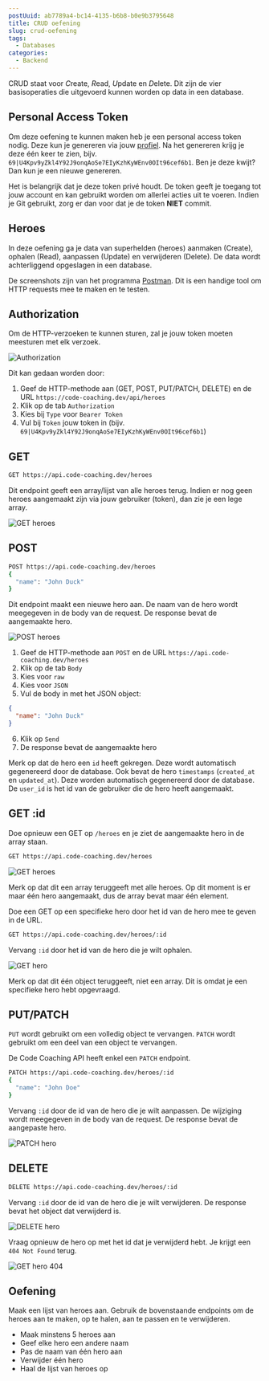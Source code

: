 ```yaml
---
postUuid: ab7789a4-bc14-4135-b6b8-b0e9b3795648
title: CRUD oefening
slug: crud-oefening
tags:
  - Databases
categories:
  - Backend
---
```


CRUD staat voor *C*reate, *R*ead, *U*pdate en *D*elete. Dit zijn de vier basisoperaties die uitgevoerd kunnen worden op data in een database.

## Personal Access Token

Om deze oefening te kunnen maken heb je een personal access token nodig. Deze kun je genereren via jouw [profiel](https://code-coaching.dev/profiel). Na het genereren krijg je deze één keer te zien, bijv. `69|U4Kpv9yZkl4Y92J9onqAoSe7EIyKzhKyWEnv0OIt96cef6b1`. Ben je deze kwijt? Dan kun je een nieuwe genereren.

Het is belangrijk dat je deze token privé houdt. De token geeft je toegang tot jouw account en kan gebruikt worden om allerlei acties uit te voeren. Indien je Git gebruikt, zorg er dan voor dat je de token **NIET** commit.

## Heroes

In deze oefening ga je data van superhelden (heroes) aanmaken (Create), ophalen (Read), aanpassen (Update) en verwijderen (Delete). De data wordt achterliggend opgeslagen in een database.

De screenshots zijn van het programma [Postman](https://www.postman.com/). Dit is een handige tool om HTTP requests mee te maken en te testen.

## Authorization

Om de HTTP-verzoeken te kunnen sturen, zal je jouw token moeten meesturen met elk verzoek.

![Authorization](/img/blog/crud-heroes/authorization.png)

Dit kan gedaan worden door:

1. Geef de HTTP-methode aan (GET, POST, PUT/PATCH, DELETE) en de URL `https://code-coaching.dev/api/heroes`
2. Klik op de tab `Authorization`
3. Kies bij `Type` voor `Bearer Token`
4. Vul bij `Token` jouw token in (bijv. `69|U4Kpv9yZkl4Y92J9onqAoSe7EIyKzhKyWEnv0OIt96cef6b1`)

## GET

```sh
GET https://api.code-coaching.dev/heroes
```

Dit endpoint geeft een array/lijst van alle heroes terug. Indien er nog geen heroes aangemaakt zijn via jouw gebruiker (token), dan zie je een lege array.

![GET heroes](/img/blog/crud-heroes/get-heroes.png)

## POST

```sh
POST https://api.code-coaching.dev/heroes
{
  "name": "John Duck"
}
```

Dit endpoint maakt een nieuwe hero aan. De naam van de hero wordt meegegeven in de body van de request. De response bevat de aangemaakte hero.

![POST heroes](/img/blog/crud-heroes/post-heroes.png)

1. Geef de HTTP-methode aan `POST` en de URL `https://api.code-coaching.dev/heroes`
2. Klik op de tab `Body`
3. Kies voor `raw`
4. Kies voor `JSON`
5. Vul de body in met het JSON object:

```json
{
  "name": "John Duck"
}
```

6. Klik op `Send`
7. De response bevat de aangemaakte hero

Merk op dat de hero een `id` heeft gekregen. Deze wordt automatisch gegenereerd door de database. Ook bevat de hero `timestamps` (`created_at` en `updated_at`). Deze worden automatisch gegenereerd door de database. De `user_id` is het id van de gebruiker die de hero heeft aangemaakt.

## GET :id

Doe opnieuw een GET op `/heroes` en je ziet de aangemaakte hero in de array staan.

```sh
GET https://api.code-coaching.dev/heroes
```

![GET heroes](/img/blog/crud-heroes/get-heroes-result.png)

Merk op dat dit een array teruggeeft met alle heroes. Op dit moment is er maar één hero aangemaakt, dus de array bevat maar één element.

Doe een GET op een specifieke hero door het id van de hero mee te geven in de URL.

```sh
GET https://api.code-coaching.dev/heroes/:id
```

Vervang `:id` door het id van de hero die je wilt ophalen.

![GET hero](/img/blog/crud-heroes/get-heroes-id.png)

Merk op dat dit één object teruggeeft, niet een array. Dit is omdat je een specifieke hero hebt opgevraagd.

## PUT/PATCH

`PUT` wordt gebruikt om een volledig object te vervangen. `PATCH` wordt gebruikt om een deel van een object te vervangen.

De Code Coaching API heeft enkel een `PATCH` endpoint.

```sh
PATCH https://api.code-coaching.dev/heroes/:id
{
  "name": "John Doe"
}
```

Vervang `:id` door de id van de hero die je wilt aanpassen. De wijziging wordt meegegeven in de body van de request. De response bevat de aangepaste hero.

![PATCH hero](/img/blog/crud-heroes/patch-heroes-id.png)

## DELETE

```sh
DELETE https://api.code-coaching.dev/heroes/:id
```

Vervang `:id` door de id van de hero die je wilt verwijderen. De response bevat het object dat verwijderd is.

![DELETE hero](/img/blog/crud-heroes/delete-heroes-id.png)

Vraag opnieuw de hero op met het id dat je verwijderd hebt. Je krijgt een `404 Not Found` terug.

![GET hero 404](/img/blog/crud-heroes/get-heroes-unknown-id.png)

## Oefening

Maak een lijst van heroes aan. Gebruik de bovenstaande endpoints om de heroes aan te maken, op te halen, aan te passen en te verwijderen.

- Maak minstens 5 heroes aan
- Geef elke hero een andere naam
- Pas de naam van één hero aan
- Verwijder één hero
- Haal de lijst van heroes op
